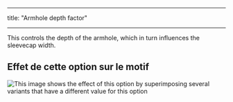 - - -
title: "Armhole depth factor"
- - -

This controls the depth of the armhole, which in turn influences the sleevecap width.

## Effet de cette option sur le motif

![This image shows the effect of this option by superimposing several variants that have a different value for this option](bent_armholedepthfactor_sample.svg "Effect of this option on the pattern")
